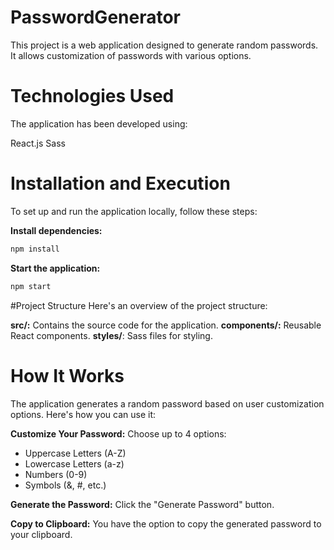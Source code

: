 # PasswordGenerator

This project is a web application designed to generate random passwords. It allows customization of passwords with various options.

# Technologies Used
The application has been developed using:

React.js
Sass

# Installation and Execution
To set up and run the application locally, follow these steps:

**Install dependencies:**
```bash
npm install
```
**Start the application:**
```bash
npm start
```
#Project Structure
Here's an overview of the project structure:

**src/:** Contains the source code for the application.
**components/:** Reusable React components.
**styles/**: Sass files for styling.

# How It Works
The application generates a random password based on user customization options. Here's how you can use it:

**Customize Your Password:**
Choose up to 4 options:
- Uppercase Letters (A-Z)
- Lowercase Letters (a-z)
- Numbers (0-9)
- Symbols (&, #, etc.)

**Generate the Password:**
Click the "Generate Password" button.

**Copy to Clipboard:**
You have the option to copy the generated password to your clipboard.
